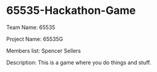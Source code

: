 65535-Hackathon-Game
====================

Team Name: 65535

Project Name: 65535G

Members list: Spencer Sellers

Description: This is a game where you do things and stuff.